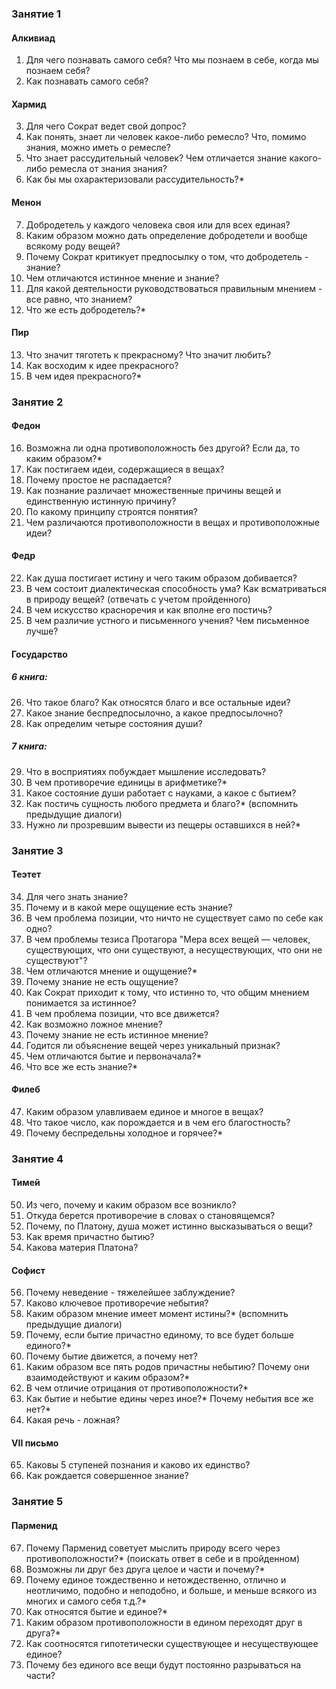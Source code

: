 ### Занятие 1
#### Алкивиад
1. Для чего познавать самого себя? Что мы познаем в себе, когда мы познаем себя?
2. Как познавать самого себя?
#### Хармид
3. Для чего Сократ ведет свой допрос?
4. Как понять, знает ли человек какое-либо ремесло? Что, помимо знания, можно иметь о ремесле?
5. Что знает рассудительный человек? Чем отличается знание какого-либо ремесла от знания знания?
6. Как бы мы охарактеризовали рассудительность?*
#### Менон
7. Добродетель у каждого человека своя или для всех единая?
8. Каким образом можно дать определение добродетели и вообще всякому роду вещей?
9. Почему Сократ критикует предпосылку о том, что добродетель - знание?
10. Чем отличаются истинное мнение и знание?
11. Для какой деятельности руководствоваться правильным мнением - все равно, что знанием?
12. Что же есть добродетель?*
#### Пир
13. Что значит тяготеть к прекрасному? Что значит любить?
14. Как восходим к идее прекрасного?
15. В чем идея прекрасного?*
### Занятие 2
#### Федон
16. Возможна ли одна противоположность без другой? Если да, то каким образом?*
17. Как постигаем идеи, содержащиеся в вещах?
18. Почему простое не распадается?
19. Как познание различает множественные причины вещей и единственную истинную причину?
20. По какому принципу строятся понятия?
21. Чем различаются противоположности в вещах и противоположные идеи?
#### Федр
22. Как душа постигает истину и чего таким образом добивается?
23. В чем состоит диалектическая способность ума? Как всматриваться в природу вещей? (отвечать с учетом пройденного)
24. В чем искусство красноречия и как вполне его постичь?
25. В чем различие устного и письменного учения? Чем письменное лучше?
#### Государство
##### 6 книга:
26. Что такое благо? Как относятся благо и все остальные идеи? 
27. Какое знание беспредпосылочно, а какое предпосылочно?
28. Как определим четыре состояния души?
##### 7 книга:
29. Что в восприятиях побуждает мышление исследовать?
30. В чем противоречие единицы в арифметике?*
31. Какое состояние души работает с науками, а какое с бытием?
32. Как постичь сущность любого предмета и благо?* (вспомнить предыдущие диалоги)
33. Нужно ли прозревшим вывести из пещеры оставшихся в ней?*
### Занятие 3
#### Теэтет
34. Для чего знать знание?
35. Почему и в какой мере ощущение есть знание?
36. В чем проблема позиции, что ничто не существует само по себе как одно?
37. В чем проблемы тезиса Протагора "Мера всех вещей — человек, существующих, что они существуют, а несуществующих, что они не существуют"?
38. Чем отличаются мнение и ощущение?*
39. Почему знание не есть ощущение?
40. Как Сократ приходит к тому, что истинно то, что общим мнением понимается за истинное? 
41. В чем проблема позиции, что все движется?
42. Как возможно ложное мнение?
43. Почему знание не есть истинное мнение? 
44. Годится ли объяснение вещей через уникальный признак?
45. Чем отличаются бытие и первоначала?*
46. Что все же есть знание?*
#### Филеб
47. Каким образом улавливаем единое и многое в вещах?
48. Что такое число, как порождается и в чем его благостность?
49. Почему беспредельны холодное и горячее?*
### Занятие 4
#### Тимей
50. Из чего, почему и каким образом все возникло?
51. Откуда берется противоречие в словах о становящемся?
52. Почему, по Платону, душа может истинно высказываться о вещи?
53. Как время причастно бытию?
54. Какова материя Платона?
#### Софист
56. Почему неведение - тяжелейшее заблуждение?
57. Каково ключевое противоречие небытия?
58. Каким образом мнение имеет момент истины?* (вспомнить предыдущие диалоги)
59. Почему, если бытие причастно единому, то все будет больше единого?*
60. Почему бытие движется, а почему нет?
61. Каким образом все пять родов причастны небытию? Почему они взаимодействуют и каким образом?*
62. В чем отличие отрицания от противоположности?*
63. Как бытие и небытие едины через иное?* Почему небытия все же нет?* 
64. Какая речь - ложная?
#### VII письмо
65. Каковы 5 ступеней познания и каково их единство? 
66. Как рождается совершенное знание?
### Занятие 5
#### Парменид
67. Почему Парменид советует мыслить природу всего через противоположности?* (поискать ответ в себе и в пройденном)
68. Возможны ли друг без друга целое и части и почему?*
69. Почему единое тождественно и нетождественно, отлично и неотличимо, подобно и неподобно, и больше, и меньше всякого из многих и самого себя т.д.?*
70. Как относятся бытие и единое?*
71. Каким образом противоположности в едином переходят друг в друга?* 
72. Как соотносятся гипотетически существующее и несуществующее единое?
73. Почему без единого все вещи будут постоянно разрываться на части?